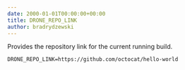 ```yaml
---
date: 2000-01-01T00:00:00+00:00
title: DRONE_REPO_LINK
author: bradrydzewski
---
```


Provides the repository link for the current running build.

```
DRONE_REPO_LINK=https://github.com/octocat/hello-world
```
